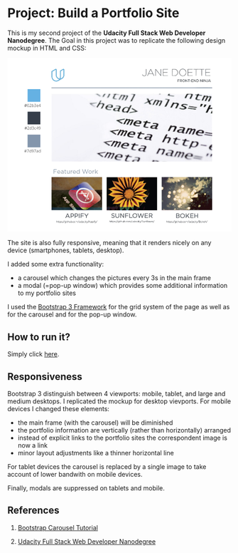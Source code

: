 # Project: Build a Portfolio Site

This is my second project of the **Udacity Full Stack Web Developer Nanodegree**. The Goal in this project was to replicate the following design mockup in HTML and CSS:

![Design Mockup](images/DesignMockup.png)

The site is also fully responsive, meaning that it renders nicely on any device (smartphones, tablets, desktop).

I added some extra functionality:
- a carousel which changes the pictures every 3s in the main frame
- a modal (=pop-up window) which provides some additional information to my portfolio sites

I used the [Bootstrap 3 Framework](http://getbootstrap.com) for the grid system of the page as well as for the carousel and for the pop-up window.

## How to run it?
Simply click [here](http://htmlpreview.github.io/?https://github.com/dirkkalmbach/Portfolio-Project/blob/master/index.html).

## Responsiveness
Bootstrap 3 distinguish between 4 viewports: mobile, tablet, and large and medium desktops.
I replicated the mockup for desktop vievports. For mobile devices I changed these elements:

- the main frame (with the carousel) will be diminished
- the portfolio information are vertically (rather than horizontally) arranged
- instead of explicit links to the portfolio sites the correspondent image is now a link
- minor layout adjustments like a thinner horizontal line

For tablet devices the carousel is replaced by a single image to take account of lower bandwith on mobile devices.

Finally, modals are suppressed on tablets and mobile.

## References

1. [Bootstrap Carousel Tutorial](https://bootstrapbay.com/blog/bootstrap-3-carousel-tutorial/)

2. [Udacity Full Stack Web Developer Nanodegree](https://www.udacity.com/course/full-stack-web-developer-nanodegree--nd004)